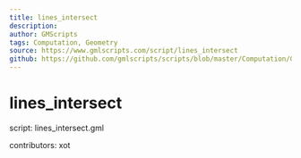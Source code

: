 ```yaml
---
title: lines_intersect
description: 
author: GMScripts
tags: Computation, Geometry
source: https://www.gmlscripts.com/script/lines_intersect
github: https://github.com/gmlscripts/scripts/blob/master/Computation/Geometry/lines_intersect.gml
---
```


lines_intersect
===============

script: lines_intersect.gml

contributors: xot
